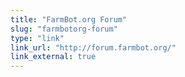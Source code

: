 ```yaml
---
title: "FarmBot.org Forum"
slug: "farmbotorg-forum"
type: "link"
link_url: "http://forum.farmbot.org/"
link_external: true
---
```


